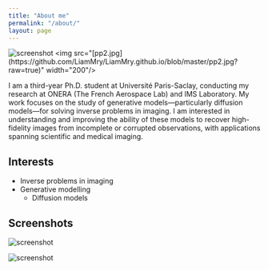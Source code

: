 ```yaml
---
title: "About me"
permalink: "/about/"
layout: page
---
```


![screenshot]([https://github.com/LiamMry/LiamMry.github.io/blob/master/pp2.jpg](https://github.com/LiamMry/LiamMry.github.io/blob/master/pp2.jpg?raw=true))
<img src="[pp2.jpg](https://github.com/LiamMry/LiamMry.github.io/blob/master/pp2.jpg?raw=true)" width="200"/>


I am a third-year Ph.D. student at Université Paris-Saclay, conducting my research at ONERA (The French Aerospace Lab) and IMS Laboratory. My work focuses on the study of generative models—particularly diffusion models—for solving inverse problems in imaging. I am interested in understanding and improving the ability of these models to recover high-fidelity images from incomplete or corrupted observations, with applications spanning scientific and medical imaging.

## Interests

- Inverse problems in imaging
- Generative modelling
    - Diffusion models

## Screenshots



![screenshot](https://user-images.githubusercontent.com/4943215/109431832-b6cac080-7a08-11eb-9c5e-a058680c23a1.png)

![screenshot](https://user-images.githubusercontent.com/4943215/73125194-5f0b8b80-3fa4-11ea-805c-8387187503ad.png)
